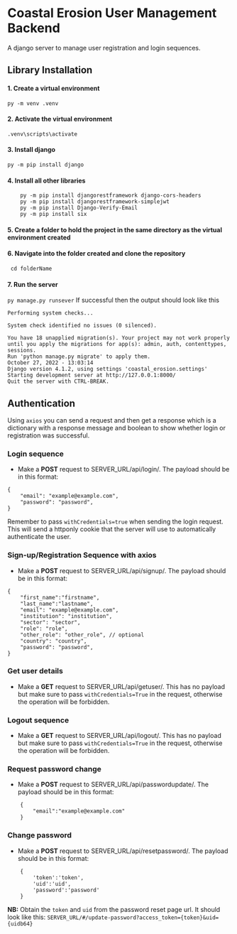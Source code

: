 # Coastal Erosion User Management Backend
A django server to manage user registration and login sequences.

## Library Installation
#### 1. Create a virtual environment
 ```py -m venv .venv```
#### 2. Activate the virtual environment
 ```.venv\scripts\activate```
#### 3. Install django
```py -m pip install django```
#### 4. Install all other libraries
```
    py -m pip install djangorestframework django-cors-headers
    py -m pip install djangorestframework-simplejwt
    py -m pip install Django-Verify-Email
    py -m pip install six
```
#### 5. Create a folder to hold the project in the same directory as the virtual environment created

#### 6. Navigate into the folder created and clone the repository
``` cd folderName```
#### 7. Run the server
``` py manage.py runsever ```
 If successful then the output should look like this
``` Watching for file changes with StatReloader
Performing system checks...

System check identified no issues (0 silenced).

You have 18 unapplied migration(s). Your project may not work properly until you apply the migrations for app(s): admin, auth, contenttypes, sessions.
Run 'python manage.py migrate' to apply them.
October 27, 2022 - 13:03:14
Django version 4.1.2, using settings 'coastal_erosion.settings'
Starting development server at http://127.0.0.1:8000/
Quit the server with CTRL-BREAK.
```

## Authentication
Using ```axios``` you can send a request and then get a response which is a dictionary with a response message and boolean to show whether login or registration was successful. 

### Login sequence
* Make a **POST** request to SERVER_URL/api/login/. The payload should be in this format:
```
{
    "email": "example@example.com",
    "password": "password",
}
```
Remember to pass ```withCredentials=true``` when sending the login request. This will send a httponly cookie that the server will use to automatically authenticate the user. 
    
### Sign-up/Registration Sequence with axios
* Make a **POST** request to SERVER_URL/api/signup/. The payload should be in this format:

```
{
    "first_name":"firstname",
    "last_name":"lastname",
    "email": "example@example.com",
    "institution": "institution",
    "sector": "sector",
    "role": "role",
    "other_role": "other_role", // optional
    "country": "country",
    "password": "password",
}
```

### Get user details
* Make a **GET** request to SERVER_URL/api/getuser/. This has no payload but make sure to pass ```withCredentials=True``` in the request, otherwise the operation will be forbidden.

### Logout sequence
* Make a **GET** request to SERVER_URL/api/logout/. This has no payload but make sure to pass ```withCredentials=True``` in the request, otherwise the operation will be forbidden.

### Request password change
* Make a **POST** request to SERVER_URL/api/passwordupdate/. The payload should be in this format:

```
    {
        "email":"example@example.com"
    }
```

### Change password
* Make a **POST** request to SERVER_URL/api/resetpassword/. The payload should be in this format:
```
    {
        'token':'token',
        'uid':'uid',
        'password':'password'
    }
```
**NB:** Obtain the `token` and `uid` from the password reset page url. It should look like this:
`SERVER_URL/#/update-password?access_token={token}&uid={uidb64}`















